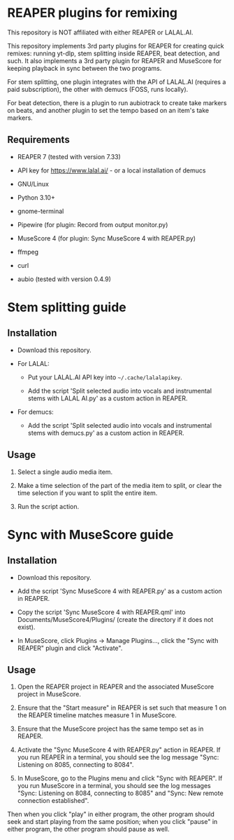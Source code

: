 REAPER plugins for remixing
===========================

This repository is NOT affiliated with either REAPER or LALAL.AI.

This repository implements 3rd party plugins for REAPER for creating quick remixes: running yt-dlp, stem splitting inside REAPER, beat detection, and such. It also implements a 3rd party plugin for REAPER and MuseScore for keeping playback in sync between the two programs.

For stem splitting, one plugin integrates with the API of LALAL.AI (requires a paid subscription), the other with demucs (FOSS, runs locally).

For beat detection, there is a plugin to run aubiotrack to create take markers on beats, and another plugin to set the tempo based on an item's take markers.

Requirements
------------

- REAPER 7 (tested with version 7.33)

- API key for https://www.lalal.ai/ - or a local installation of demucs

- GNU/Linux

- Python 3.10+

- gnome-terminal

- Pipewire (for plugin: Record from output monitor.py)

- MuseScore 4 (for plugin: Sync MuseScore 4 with REAPER.py)

- ffmpeg

- curl

- aubio (tested with version 0.4.9)


Stem splitting guide
====================

Installation
------------

- Download this repository.

- For LALAL:

  - Put your LALAL.AI API key into `~/.cache/lalalapikey`.

  - Add the script 'Split selected audio into vocals and instrumental stems with LALAL AI.py' as a custom action in REAPER.

- For demucs:

  - Add the script 'Split selected audio into vocals and instrumental stems with demucs.py' as a custom action in REAPER.

Usage
-----

1. Select a single audio media item.

2. Make a time selection of the part of the media item to split, or clear the time selection if you want to split the entire item.

3. Run the script action.


Sync with MuseScore guide
=========================

Installation
------------

- Download this repository.

- Add the script 'Sync MuseScore 4 with REAPER.py' as a custom action in REAPER.

- Copy the script 'Sync MuseScore 4 with REAPER.qml' into Documents/MuseScore4/Plugins/ (create the directory if it does not exist).

- In MuseScore, click Plugins -> Manage Plugins..., click the "Sync with REAPER" plugin and click "Activate".

Usage
-----

1. Open the REAPER project in REAPER and the associated MuseScore project in MuseScore.

2. Ensure that the "Start measure" in REAPER is set such that measure 1 on the REAPER timeline matches measure 1 in MuseScore.

3. Ensure that the MuseScore project has the same tempo set as in REAPER.

4. Activate the "Sync MuseScore 4 with REAPER.py" action in REAPER. If you run REAPER in a terminal, you should see the log message "Sync: Listening on 8085, connecting to 8084".

5. In MuseScore, go to the Plugins menu and click "Sync with REAPER". If you run MuseScore in a terminal, you should see the log messages "Sync: Listening on 8084, connecting to 8085" and "Sync: New remote connection established".

Then when you click "play" in either program, the other program should seek and start playing from the same position; when you click "pause" in either program, the other program should pause as well.
